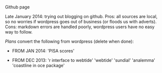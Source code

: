 Github page

Late January 2014: trying out blogging on github.  Pros: all sources are local, so no worries if wordpress goes out of business (or floods us with adverts).  Cons: markdown errors are handled poorly, wordpress users have no easy way to follow.

*Plans* convert the following from wordpress (delete when done):

- FROM JAN 2014: 'PISA scores'

- FROM DEC 2013: 'r interface to webtide' 'webtide' 'sundial' 'analemma' 'coastline in oce package'
